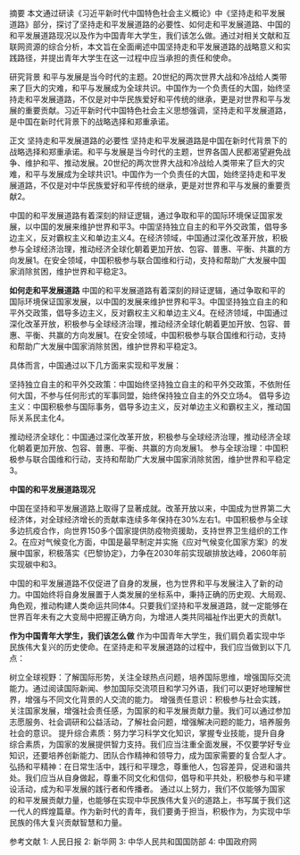 
摘要
本文通过研读《习近平新时代中国特色社会主义概论》中《坚持走和平发展道路》部分，探讨了坚持走和平发展道路的必要性、如何走和平发展道路、中国的和平发展道路现况以及作为中国青年大学生，我们该怎么做。通过对相关文献和互联网资源的综合分析，本文旨在全面阐述中国坚持走和平发展道路的战略意义和实践路径，并提出青年大学生在这一过程中应当承担的责任和使命。

研究背景
和平与发展是当今时代的主题。20世纪的两次世界大战和冷战给人类带来了巨大的灾难，和平与发展成为全球共识。中国作为一个负责任的大国，始终坚持走和平发展道路，不仅是对中华民族爱好和平传统的继承，更是对世界和平与发展的重要贡献。习近平新时代中国特色社会主义思想强调，坚持走和平发展道路，是中国在新时代背景下的战略选择和郑重承诺。

正文
坚持走和平发展道路的必要性
	坚持走和平发展道路是中国在新时代背景下的战略选择和郑重承诺。和平与发展是当今时代的主题，世界各国人民都渴望避免战争、维护和平、推动发展。20世纪的两次世界大战和冷战给人类带来了巨大的灾难，和平与发展成为全球共识1。中国作为一个负责任的大国，始终坚持走和平发展道路，不仅是对中华民族爱好和平传统的继承，更是对世界和平与发展的重要贡献2。

中国的和平发展道路有着深刻的辩证逻辑，通过争取和平的国际环境保证国家发展，以中国的发展来维护世界和平3。中国坚持独立自主的和平外交政策，倡导多边主义，反对霸权主义和单边主义4。在经济领域，中国通过深化改革开放，积极参与全球经济治理，推动经济全球化朝着更加开放、包容、普惠、平衡、共赢的方向发展1。在安全领域，中国积极参与联合国维和行动，支持和帮助广大发展中国家消除贫困，维护世界和平稳定3。

**如何走和平发展道路**
	中国的和平发展道路有着深刻的辩证逻辑，通过争取和平的国际环境保证国家发展，以中国的发展来维护世界和平3。中国坚持独立自主的和平外交政策，倡导多边主义，反对霸权主义和单边主义4。在经济领域，中国通过深化改革开放，积极参与全球经济治理，推动经济全球化朝着更加开放、包容、普惠、平衡、共赢的方向发展1。在安全领域，中国积极参与联合国维和行动，支持和帮助广大发展中国家消除贫困，维护世界和平稳定3。

具体而言，中国通过以下几方面来实现和平发展：

坚持独立自主的和平外交政策：中国始终坚持独立自主的和平外交政策，不依附任何大国，不参与任何形式的军事同盟，始终保持独立自主的外交立场4。
倡导多边主义：中国积极参与国际事务，倡导多边主义，反对单边主义和霸权主义，推动国际关系民主化4。

推动经济全球化：中国通过深化改革开放，积极参与全球经济治理，推动经济全球化朝着更加开放、包容、普惠、平衡、共赢的方向发展1。
参与全球治理：中国积极参与联合国维和行动，支持和帮助广大发展中国家消除贫困，维护世界和平稳定3。

**中国的和平发展道路现况**

中国在坚持和平发展道路上取得了显著成就。改革开放以来，中国成为世界第二大经济体，对全球经济增长的贡献率连续多年保持在30%左右1。中国积极参与全球多边抗疫合作，向世界150多个国家提供防疫物资援助，支持世界卫生组织的工作2。在应对气候变化方面，中国是最早制定并实施《应对气候变化国家方案》的发展中国家，积极落实《巴黎协定》，力争在2030年前实现碳排放达峰，2060年前实现碳中和3。

中国的和平发展道路不仅促进了自身的发展，也为世界和平与发展注入了新的动力。中国始终将自身发展置于人类发展的坐标系中，秉持正确的历史观、大局观、角色观，推动构建人类命运共同体4。只要我们坚持和平发展道路，就一定能够在世界百年未有之大变局中把握正确方向，为增进人类共同福祉作出更大的贡献1。

**作为中国青年大学生，我们该怎么做**
作为中国青年大学生，我们肩负着实现中华民族伟大复兴的历史使命。在坚持走和平发展道路的过程中，我们应当做到以下几点：

树立全球视野：了解国际形势，关注全球热点问题，培养国际思维，增强国际交流能力。通过阅读国际新闻、参加国际交流项目和学习外语，我们可以更好地理解世界，增强与不同文化背景的人交流的能力。
增强责任意识：积极参与社会实践，关注国家发展，增强社会责任感，为国家的和平发展贡献力量。我们可以通过参加志愿服务、社会调研和公益活动，了解社会问题，增强解决问题的能力，培养服务社会的意识。
提升综合素质：努力学习科学文化知识，掌握专业技能，提升自身综合素质，为国家的发展提供智力支持。我们应当注重全面发展，不仅要学好专业知识，还要培养创新能力、团队合作精神和领导力，成为国家需要的复合型人才。
弘扬和平精神：在日常生活中，践行和平理念，尊重他人，包容差异，促进和谐共处。我们应当从自身做起，尊重不同文化和信仰，倡导和平共处，积极参与和平建设活动，成为和平发展的践行者和传播者。
通过以上努力，我们不仅能够为国家的和平发展贡献力量，也能够在实现中华民族伟大复兴的道路上，书写属于我们这一代人的辉煌篇章。作为新时代的青年，我们要勇于担当，积极作为，为实现中华民族的伟大复兴贡献智慧和力量。

参考文献
1: 人民日报 2: 新华网 3: 中华人民共和国国防部 4: 中国政府网